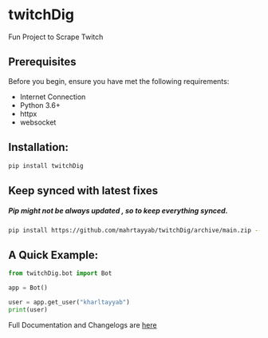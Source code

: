 # twitchDig
Fun Project to Scrape Twitch

## Prerequisites

Before you begin, ensure you have met the following requirements:

* Internet Connection
* Python 3.6+
* httpx 
* websocket

## Installation: 
```bash
pip install twitchDig
```

## Keep synced with latest fixes

##### **Pip might not be always updated , so to keep everything synced.**

```bash
pip install https://github.com/mahrtayyab/twitchDig/archive/main.zip --upgrade 
```

## A Quick Example:
```python
from twitchDig.bot import Bot

app = Bot()

user = app.get_user("kharltayyab")
print(user)
```

Full Documentation and Changelogs are [here](https://mahrtayyab.github.io/twitchDig_docs/)

